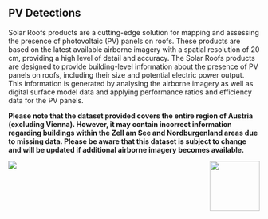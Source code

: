 ## PV Detections

Solar Roofs products are a cutting-edge solution for mapping and assessing the presence of photovoltaic (PV) panels on roofs. These products are based on the latest available airborne imagery with a spatial resolution of 20 cm, providing a high level of detail and accuracy. The Solar Roofs products are designed to provide building-level information about the presence of PV panels on roofs, including their size and potential electric power output. This information is generated by analysing the airborne imagery as well as digital surface model data and applying performance ratios and efficiency data for the PV panels.

 

**Please note that the dataset provided covers the entire region of Austria (excluding Vienna). However, it may contain incorrect information regarding buildings within the Zell am See and Nordburgenland areas due to missing data. Please be aware that this dataset is subject to change and will be updated if additional airborne imagery becomes available.**

<div style="width: 100%;"><img style="width:100px; float:right;" src="data/gtif/images/logos/dlr_no_text.png"></img></div>

<img src="data/gtif/images/legends/pv_existing.png"></img>